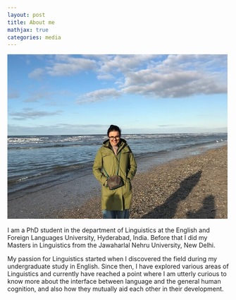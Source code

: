 ```yaml
---
layout: post
title: About me
mathjax: true
categories: media
---
```

![Netherlands](website_profile.jpg)

I am a PhD student in the department of Linguistics at the English and Foreign Languages University, Hyderabad, India. Before that I did my Masters in Linguistics from the Jawaharlal Nehru University, New Delhi. 

My passion for Linguistics started when I discovered the field during my undergraduate study in English. Since then, I have explored various areas of Linguistics and currently have reached a point where I am utterly curious to know more about the interface between language and the general human cognition, and also how they mutually aid each other in their development.
